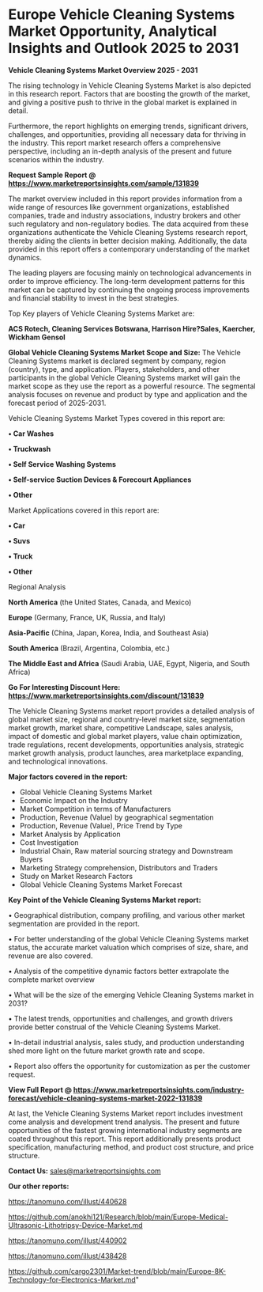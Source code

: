 # Europe Vehicle Cleaning Systems Market Opportunity, Analytical Insights and Outlook 2025 to 2031

<Strong> Vehicle Cleaning Systems Market Overview 2025 - 2031</strong>

The rising technology in Vehicle Cleaning Systems Market is also depicted in this research report. Factors that are boosting the growth of the market, and giving a positive push to thrive in the global market is explained in detail.

Furthermore, the report highlights on emerging trends, significant drivers, challenges, and opportunities, providing all necessary data for thriving in the industry. This report market research offers a comprehensive perspective, including an in-depth analysis of the present and future scenarios within the industry.

<strong>Request Sample Report @ <a href=https://www.marketreportsinsights.com/sample/131839>https://www.marketreportsinsights.com/sample/131839</a></strong>

The market overview included in this report provides information from a wide range of resources like government organizations, established companies, trade and industry associations, industry brokers and other such regulatory and non-regulatory bodies. The data acquired from these organizations authenticate the Vehicle Cleaning Systems research report, thereby aiding the clients in better decision making. Additionally, the data provided in this report offers a contemporary understanding of the market dynamics.

The leading players are focusing mainly on technological advancements in order to improve efficiency. The long-term development patterns for this market can be captured by continuing the ongoing process improvements and financial stability to invest in the best strategies.

Top Key players of Vehicle Cleaning Systems Market are:

<strong>ACS Rotech, Cleaning Services Botswana, Harrison Hire?Sales, Kaercher, Wickham Gensol</strong>

<strong><b>Global Vehicle Cleaning Systems Market Scope and Size:</b></strong>
The Vehicle Cleaning Systems market is declared segment by company, region (country), type, and application. Players, stakeholders, and other participants in the global Vehicle Cleaning Systems market will gain the market scope as they use the report as a powerful resource. The segmental analysis focuses on revenue and product by type and application and the forecast period of 2025-2031.

Vehicle Cleaning Systems Market Types covered in this report are:

<strong>• Car Washes

• Truckwash

• Self Service Washing Systems

• Self-service Suction Devices & Forecourt Appliances

• Other</strong>

Market Applications covered in this report are:

<strong>• Car

• Suvs

• Truck

• Other</strong> 

Regional Analysis

<strong>North America</strong> (the United States, Canada, and Mexico)

<strong>Europe</strong> (Germany, France, UK, Russia, and Italy)

<strong>Asia-Pacific</strong> (China, Japan, Korea, India, and Southeast Asia)

<strong>South America</strong> (Brazil, Argentina, Colombia, etc.)

<strong>The Middle East and Africa</strong> (Saudi Arabia, UAE, Egypt, Nigeria, and South Africa)

<strong>Go For Interesting Discount Here: <a href=https://www.marketreportsinsights.com/discount/131839>https://www.marketreportsinsights.com/discount/131839</a></strong>

The Vehicle Cleaning Systems market report provides a detailed analysis of global market size, regional and country-level market size, segmentation market growth, market share, competitive Landscape, sales analysis, impact of domestic and global market players, value chain optimization, trade regulations, recent developments, opportunities analysis, strategic market growth analysis, product launches, area marketplace expanding, and technological innovations.

<strong><b>Major factors covered in the report:</b></strong>
<ul>
  <li>Global Vehicle Cleaning Systems Market </li>
  <li>Economic Impact on the Industry</li>
  <li>Market Competition in terms of Manufacturers</li>
  <li>Production, Revenue (Value) by geographical segmentation</li>
  <li>Production, Revenue (Value), Price Trend by Type</li>
  <li>Market Analysis by Application</li>
  <li>Cost Investigation</li>
  <li>Industrial Chain, Raw material sourcing strategy and Downstream Buyers</li>
  <li>Marketing Strategy comprehension, Distributors and Traders</li>
  <li>Study on Market Research Factors</li>
  <li>Global Vehicle Cleaning Systems Market Forecast</li>
</ul>

<strong><b>Key Point of the Vehicle Cleaning Systems Market report:</b></strong>

• Geographical distribution, company profiling, and various other market segmentation are provided in the report.

• For better understanding of the global Vehicle Cleaning Systems market status, the accurate market valuation which comprises of size, share, and revenue are also covered.

• Analysis of the competitive dynamic factors better extrapolate the complete market overview

• What will be the size of the emerging Vehicle Cleaning Systems market in 2031?

• The latest trends, opportunities and challenges, and growth drivers provide better construal of the Vehicle Cleaning Systems Market.

• In-detail industrial analysis, sales study, and production understanding shed more light on the future market growth rate and scope.

• Report also offers the opportunity for customization as per the customer request.

<strong><b>View Full Report @ <a href=https://www.marketreportsinsights.com/industry-forecast/vehicle-cleaning-systems-market-2022-131839>https://www.marketreportsinsights.com/industry-forecast/vehicle-cleaning-systems-market-2022-131839</a></b></strong>


At last, the Vehicle Cleaning Systems Market report includes investment come analysis and development trend analysis. The present and future opportunities of the fastest growing international industry segments are coated throughout this report. This report additionally presents product specification, manufacturing method, and product cost structure, and price structure.

<strong>Contact Us:</strong>
sales@marketreportsinsights.com

<strong>Our other reports:</strong>

<a href=https://tanomuno.com/illust/440628>https://tanomuno.com/illust/440628</a>

<a href=https://github.com/anokhi121/Research/blob/main/Europe-Medical-Ultrasonic-Lithotripsy-Device-Market.md>https://github.com/anokhi121/Research/blob/main/Europe-Medical-Ultrasonic-Lithotripsy-Device-Market.md</a>

<a href=https://tanomuno.com/illust/440902>https://tanomuno.com/illust/440902</a>

<a href=https://tanomuno.com/illust/438428>https://tanomuno.com/illust/438428</a>

<a href=https://github.com/cargo2301/Market-trend/blob/main/Europe-8K-Technology-for-Electronics-Market.md>https://github.com/cargo2301/Market-trend/blob/main/Europe-8K-Technology-for-Electronics-Market.md</a>"
